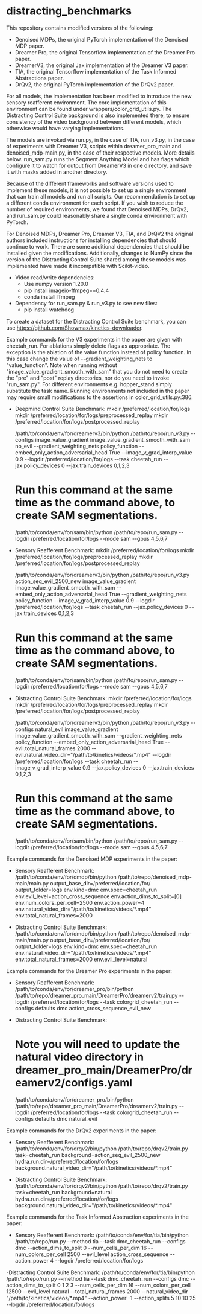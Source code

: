 # distracting_benchmarks

This repository contains modified versions of the following:
- Denoised MDPs, the original PyTorch implementation of the Denoised MDP paper.
- Dreamer Pro, the original Tensorflow implementation of the Dreamer Pro paper.
- DreamerV3, the original Jax implementation of the Dreamer V3 paper.
- TIA, the original Tensorflow implementation of the Task Informed Abstractions paper.
- DrQv2, the original PyTorch implementation of the DrQv2 paper.

For all models, the implementation has been modified to introduce the new sensory reafferent environment. The core implementation of this environment can be found under wrappers/color_grid_utils.py. The Distracting Control Suite background is also implemented there, to ensure consistency of the video background between different models, which otherwise would have varying implementations. 

The models are invoked via run.py, in the case of TIA, run_v3.py, in the case of experiments with Dreamer V3, scripts within dreamer_pro_main and denoised_mdp-main.py, in the case of their respective models. More details below. run_sam.py runs the Segment Anything Model and has flags which configure it to watch for output from DreamerV3 in one directory, and save it with masks added in another directory.

Because of the different frameworks and software versions used to implement these models, it is not possible to set up a single environment that can train all models and run all scripts. Our recommendation is to set up a different conda environment for each script. If you wish to reduce the number of required environments, we found that Denoised MDPs, DrQv2, and run_sam.py could reasonably share a single conda environment with PyTorch. 

For Denoised MDPs, Dreamer Pro, Dreamer V3, TIA, and DrQV2 the original authors included instructions for installing dependencies that should continue to work. There are some additional dependencies that should be installed given the modifications. Additionally, changes to NumPy since the version of the Distracting Control Suite shared among these models was implemented have made it incompatible with Scikit-video.

- Video read/write dependencies:
    - Use numpy version 1.20.0
    - pip install imageio-ffmpeg==0.4.4
    - conda install ffmpeg
- Dependency for run_sam.py & run_v3.py to see new files:
    - pip install watchdog

To create a dataset for the Distracting Control Suite benchmark, you can use https://github.com/Showmax/kinetics-downloader. 

Example commands for the V3 experiments in the paper are given with cheetah_run. For ablations simply delete flags as appropriate. The exception is the ablation of the value function instead of policy function. In this case change the value of --gradient_weighting_nets to "value_function". Note when running without "image_value_gradient_smooth_with_sam" that you do not need to create the "pre" and "post" replay directories, nor do you need to invoke "run_sam.py". For different environments e.g. hopper_stand simply substitute the task name. Running environments not included in the paper may require small modifications to the assertions in color_grid_utils.py:386. 

- Deepmind Control Suite Benchmark: 
    mkdir /preferred/location/for/logs
    mkdir /preferred/location/for/logs/preprocessed_replay
    mkdir /preferred/location/for/logs/postprocessed_replay

    /path/to/conda/env/for/dreamerv3/bin/python /path/to/repo/run_v3.py  --configs image_value_gradient image_value_gradient_smooth_with_sam no_evil --gradient_weighting_nets policy_function --embed_only_action_adversarial_head True --image_v_grad_interp_value 0.9 --logdir /preferred/location/for/logs --task cheetah_run --jax.policy_devices 0 --jax.train_devices 0,1,2,3

    # Run this command at the same time as the command above, to create SAM segmentations. 
    /path/to/conda/env/for/sam/bin/python /path/to/repo/run_sam.py --logdir /preferred/location/for/logs --mode sam --gpus 4,5,6,7


- Sensory Reafferent Benchmark:
    mkdir /preferred/location/for/logs
    mkdir /preferred/location/for/logs/preprocessed_replay
    mkdir /preferred/location/for/logs/postprocessed_replay

    /path/to/conda/env/for/dreamerv3/bin/python /path/to/repo/run_v3.py action_seq_evil_2500_new image_value_gradient image_value_gradient_smooth_with_sam --embed_only_action_adversarial_head True --gradient_weighting_nets policy_function --image_v_grad_interp_value 0.9 --logdir /preferred/location/for/logs --task cheetah_run --jax.policy_devices 0 --jax.train_devices 0,1,2,3

    # Run this command at the same time as the command above, to create SAM segmentations. 
    /path/to/conda/env/for/sam/bin/python /path/to/repo/run_sam.py --logdir /preferred/location/for/logs --mode sam --gpus 4,5,6,7

- Distracting Control Suite Benchmark:
    mkdir /preferred/location/for/logs
    mkdir /preferred/location/for/logs/preprocessed_replay
    mkdir /preferred/location/for/logs/postprocessed_replay

    /path/to/conda/env/for/dreamerv3/bin/python /path/to/repo/run_v3.py --configs natural_evil image_value_gradient image_value_gradient_smooth_with_sam --gradient_weighting_nets policy_function --embed_only_action_adversarial_head True --evil.total_natural_frames 2000 --evil.natural_video_dir="/path/to/kinetics/videos/*.mp4"  --logdir /preferred/location/for/logs --task cheetah_run  --image_v_grad_interp_value 0.9 --jax.policy_devices 0 --jax.train_devices 0,1,2,3

    # Run this command at the same time as the command above, to create SAM segmentations. 
    /path/to/conda/env/for/sam/bin/python /path/to/repo/run_sam.py --logdir /preferred/location/for/logs --mode sam --gpus 4,5,6,7

Example commands for the Denoised MDP experiments in the paper:
- Sensory Reafferent Benchmark:
    /path/to/conda/env/for/dmdp/bin/python /path/to/repo/denoised_mdp-main/main.py output_base_dir=/preferred/location/for/ output_folder=logs env.kind=dmc env.spec=cheetah_run env.evil_level=action_cross_sequence env.action_dims_to_split=[0] env.num_colors_per_cell=2500 env.action_power=4 env.natural_video_dir="/path/to/kinetics/videos/*.mp4" env.total_natural_frames=2000

- Distracting Control Suite Benchmark:
    /path/to/conda/env/for/dmdp/bin/python /path/to/repo/denoised_mdp-main/main.py output_base_dir=/preferred/location/for/ output_folder=logs  env.kind=dmc env.spec=cheetah_run env.natural_video_dir="/path/to/kinetics/videos/*.mp4" env.total_natural_frames=2000 env.evil_level=natural

Example commands for the Dreamer Pro experiments in the paper:
- Sensory Reafferent Benchmark:
    /path/to/conda/env/for/dreamer_pro/bin/python /path/to/repo/dreamer_pro_main/DreamerPro/dreamerv2/train.py --logdir /preferred/location/for/logs --task colorgrid_cheetah_run --configs defaults dmc action_cross_sequence_evil_new

- Distracting Control Suite Benchmark:
    # Note you will need to update the natural video directory in dreamer_pro_main/DreamerPro/dreamerv2/configs.yaml
    /path/to/conda/env/for/dreamer_pro/bin/python /path/to/repo/dreamer_pro_main/DreamerPro/dreamerv2/train.py --logdir /preferred/location/for/logs --task colorgrid_cheetah_run --configs defaults dmc natural_evil

Example commands for the DrQv2 experiments in the paper:
- Sensory Reafferent Benchmark:
/path/to/conda/env/for/drqv2/bin/python /path/to/repo/drqv2/train.py task=cheetah_run background=action_seq_evil_2500_new hydra.run.dir=/preferred/location/for/logs background.natural_video_dir="/path/to/kinetics/videos/*.mp4"

- Distracting Control Suite Benchmark:
/path/to/conda/env/for/drqv2/bin/python /path/to/repo/drqv2/train.py task=cheetah_run background=natural hydra.run.dir=/preferred/location/for/logs background.natural_video_dir="/path/to/kinetics/videos/*.mp4"

Example commands for the Task Informed Abstraction experiments in the paper:
- Sensory Reafferent Benchmark:
/path/to/conda/env/for/tia/bin/python /path/to/repo/run.py --method tia --task dmc_cheetah_run --configs dmc --action_dims_to_split 0 --num_cells_per_dim 16 --num_colors_per_cell 2500 --evil_level action_cross_sequence --action_power 4 --logdir /preferred/location/for/logs

-Distracting Control Suite Benchmark:
/path/to/conda/env/for/tia/bin/python /path/to/repo/run.py --method tia --task dmc_cheetah_run --configs dmc --action_dims_to_split 0 1 2 3 --num_cells_per_dim 16 --num_colors_per_cell 12500 --evil_level natural --total_natural_frames 2000 --natural_video_dir "/path/to/kinetics/videos/*.mp4" --action_power -1 --action_splits 5 10 10 25 --logdir /preferred/location/for/logs